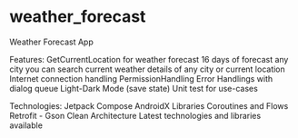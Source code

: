 # weather_forecast
Weather Forecast App

Features: 
GetCurrentLocation for weather forecast
16 days of forecast any city you can search
current weather details of any city or current location
Internet connection handling
PermissionHandling
Error Handlings with dialog queue
Light-Dark Mode (save state)
Unit test for use-cases

Technologies: 
Jetpack Compose
AndroidX Libraries
Coroutines and Flows
Retrofit - Gson
Clean Architecture
Latest technologies and libraries available
